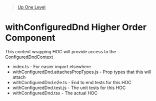 > [Up One Level](../readme.md)

# withConfiguredDnd Higher Order Component

This context wrapping HOC will provide access to the ConfiguredDndContext

- index.ts - For easier import elsewhere
- withConfiguredDnd.attachesPropTypes.js - Prop types that this will attach
- withConfiguredDnd.e2e.ts - End to end tests for this HOC
- withConfiguredDnd.test.js - The unit tests for this HOC
- withConfiguredDnd.tsx - The actual HOC

